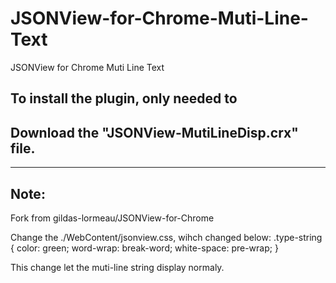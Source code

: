 # JSONView-for-Chrome-Muti-Line-Text
JSONView for Chrome Muti Line Text

To install the plugin, only needed to
--
Download the "JSONView-MutiLineDisp.crx" file.
--
----------------


Note:
--------

Fork from gildas-lormeau/JSONView-for-Chrome

Change the ./WebContent/jsonview.css, wihch changed below:
.type-string {
  color: green;
  word-wrap: break-word;
  white-space: pre-wrap;
}

This change let the muti-line string display normaly.

